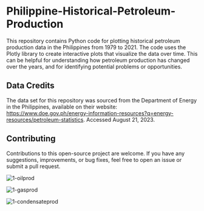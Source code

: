 # Philippine-Historical-Petroleum-Production
This repository contains Python code for plotting historical petroleum production data in the Philippines from 1979 to 2021. The code uses the Plotly library to create interactive plots that visualize the data over time. This can be helpful for understanding how petroleum production has changed over the years, and for identifying potential problems or opportunities.

## Data Credits
The data set for this repository was sourced from the Department of Energy in the Philippines, available on their website: https://www.doe.gov.ph/energy-information-resources?q=energy-resources/petroleum-statistics. Accessed August 21, 2023.

## Contributing
Contributions to this open-source project are welcome. If you have any suggestions, improvements, or bug fixes, feel free to open an issue or submit a pull request.

![1-oilprod](https://github.com/maribickpostanes/Philippine-Historical-Petroleum-Production/assets/127098659/c693e492-004e-4a4f-a9a7-890d883531c3)

![1-gasprod](https://github.com/maribickpostanes/Philippine-Historical-Petroleum-Production/assets/127098659/a403a170-eb47-4ad6-b0fb-bb95ae4c2ce0)

![1-condensateprod](https://github.com/maribickpostanes/Philippine-Historical-Petroleum-Production/assets/127098659/09f62cab-e530-470d-b06c-4aa042991cba)
